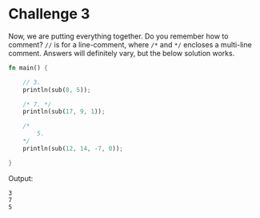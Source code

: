 # Challenge 3
Now, we are putting everything together. Do you remember how to comment? `//` is for a line-comment, where `/*` and `*/` encloses a multi-line comment. Answers will definitely vary, but the below solution works.

```rust
fn main() {

    // 3.
    println(sub(8, 5));

    /* 7. */
    println(sub(17, 9, 1));

    /*
        5.
    */
    println(sub(12, 14, -7, 0));

}
```
Output:
```
3
7
5
```